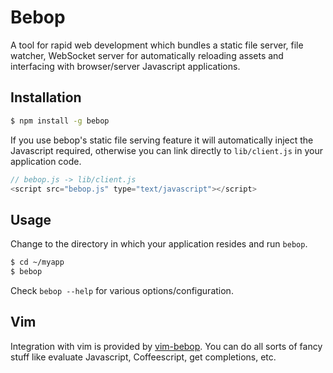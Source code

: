 # Bebop
A tool for rapid web development which bundles a static file server, file
watcher, WebSocket server for automatically reloading assets and interfacing
with browser/server Javascript applications.

## Installation

```sh
$ npm install -g bebop
```

If you use bebop's static file serving feature it will automatically inject the
Javascript required, otherwise you can link directly to `lib/client.js` in your
application code.

```javascript
// bebop.js -> lib/client.js
<script src="bebop.js" type="text/javascript"></script>
```

## Usage
Change to the directory in which your application resides and run `bebop`.

```sh
$ cd ~/myapp
$ bebop
```

Check `bebop --help` for various options/configuration.

## Vim
Integration with vim is provided by
[vim-bebop](http://github.com/zeekay/vim-bebop). You can do all sorts of fancy
stuff like evaluate Javascript, Coffeescript, get completions, etc.
